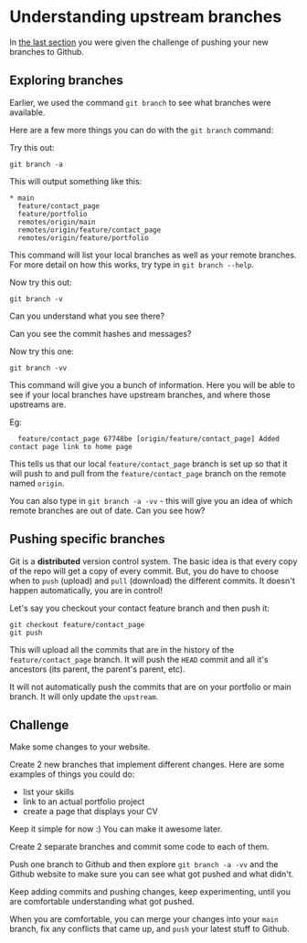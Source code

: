 # Understanding upstream branches 

In [the last section](./12-multiple-branches.md) you were given the challenge of pushing your new branches to Github.

## Exploring branches

Earlier, we used the command `git branch` to see what branches were available. 

Here are a few more things you can do with the `git branch` command:

Try this out:

```
git branch -a
```

This will output something like this:

```
* main
  feature/contact_page
  feature/portfolio
  remotes/origin/main
  remotes/origin/feature/contact_page
  remotes/origin/feature/portfolio
```

This command will list your local branches as well as your remote branches. For more detail on how this works, try type in `git branch --help`.

Now try this out:

```
git branch -v
```

Can you understand what you see there? 

Can you see the commit hashes and messages?

Now try this one:

```
git branch -vv
```

This command will give you a bunch of information. Here you will be able to see if your local branches have upstream branches, and where those upstreams are.

Eg:

```
  feature/contact_page 67748be [origin/feature/contact_page] Added contact page link to home page
```

This tells us that our local `feature/contact_page` branch is set up so that it will push to and pull from the `feature/contact_page` branch on the remote named `origin`.

You can also type in `git branch -a -vv` - this will give you an idea of which remote branches are out of date. Can you see how?

## Pushing specific branches 

Git is a **distributed** version control system. The basic idea is that every copy of the repo will get a copy of every commit. But, you do have to choose when to `push` (upload) and `pull` (download) the different commits. It doesn't happen automatically, you are in control!

Let's say you checkout your contact feature branch and then push it:

```
git checkout feature/contact_page
git push
```

This will upload all the commits that are in the history of the `feature/contact_page` branch. It will push the `HEAD` commit and all it's ancestors (its parent, the parent's parent, etc).

It will not automatically push the commits that are on your portfolio or main branch. It will only update the `upstream`.

## Challenge 

Make some changes to your website.

Create 2 new branches that implement different changes. Here are some examples of things you could do:

- list your skills
- link to an actual portfolio project 
- create a page that displays your CV 

Keep it simple for now :) You can make it awesome later.

Create 2 separate branches and commit some code to each of them.

Push one branch to Github and then explore `git branch -a -vv` and the Github website to make sure you can see what got pushed and what didn't. 

Keep adding commits and pushing changes, keep experimenting, until you are comfortable understanding what got pushed.

When you are comfortable, you can merge your changes into your `main` branch, fix any conflicts that came up, and `push` your latest stuff to Github. 
